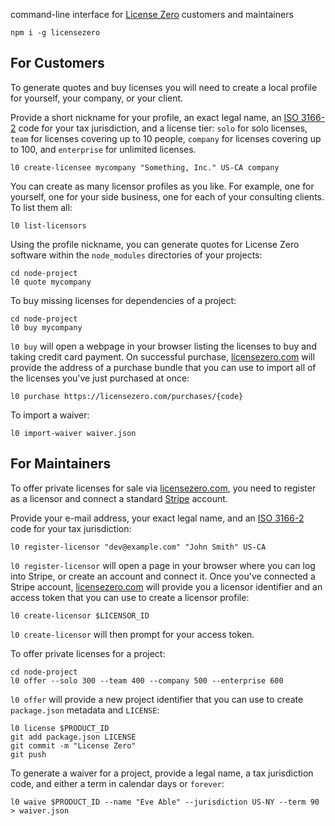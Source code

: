 command-line interface for [License Zero](https://licensezero.com) customers and maintainers

```shell
npm i -g licensezero
```

## For Customers

To generate quotes and buy licenses you will need to create a local profile for yourself, your company, or your client.

Provide a short nickname for your profile, an exact legal name, an [ISO 3166-2](https://en.wikipedia.org/wiki/ISO_3166-2) code for your tax jurisdiction, and a license tier: `solo` for solo licenses, `team` for licenses covering up to 10 people, `company` for licenses covering up to 100, and `enterprise` for unlimited licenses.

```shell
l0 create-licensee mycompany "Something, Inc." US-CA company
```

You can create as many licensor profiles as you like.  For example, one for yourself, one for your side business, one for each of your consulting clients.  To list them all:

```shell
l0 list-licensors
```

Using the profile nickname, you can generate quotes for License Zero software within the `node_modules` directories of your projects:

```shell
cd node-project
l0 quote mycompany
```

To buy missing licenses for dependencies of a project:

```shell
cd node-project
l0 buy mycompany
```

`l0 buy` will open a webpage in your browser listing the licenses to buy and taking credit card payment.  On successful purchase, [licensezero.com](https://licensezero.com) will provide the address of a purchase bundle that you can use to import all of the licenses you've just purchased at once:

```shell
l0 purchase https://licensezero.com/purchases/{code}
```

To import a waiver:

```shell
l0 import-waiver waiver.json
```

## For Maintainers

To offer private licenses for sale via [licensezero.com](https://licensezero.com), you need to register as a licensor and connect a standard [Stripe](https://stripe.com) account.

Provide your e-mail address, your exact legal name, and an [ISO 3166-2](https://en.wikipedia.org/wiki/ISO_3166-2) code for your tax jurisdiction:

```shell
l0 register-licensor "dev@example.com" "John Smith" US-CA
```

`l0 register-licensor` will open a page in your browser where you can log into Stripe, or create an account and connect it.  Once you've connected a Stripe account, [licensezero.com](https://licensezero.com) will provide you a licensor identifier and an access token that you can use to create a licensor profile:

```shell
l0 create-licensor $LICENSOR_ID
```

`l0 create-licensor` will then prompt for your access token.

To offer private licenses for a project:

```shell
cd node-project
l0 offer --solo 300 --team 400 --company 500 --enterprise 600
```

`l0 offer` will provide a new project identifier that you can use to create `package.json` metadata and `LICENSE`:

```shell
l0 license $PRODUCT_ID
git add package.json LICENSE
git commit -m "License Zero"
git push
```

To generate a waiver for a project, provide a legal name, a tax jurisdiction code, and either a term in calendar days or `forever`:

```shell
l0 waive $PRODUCT_ID --name "Eve Able" --jurisdiction US-NY --term 90 > waiver.json
```
